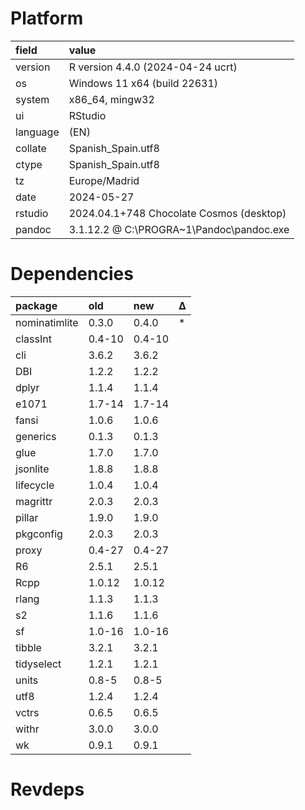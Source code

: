 # Platform

|field    |value                                    |
|:--------|:----------------------------------------|
|version  |R version 4.4.0 (2024-04-24 ucrt)        |
|os       |Windows 11 x64 (build 22631)             |
|system   |x86_64, mingw32                          |
|ui       |RStudio                                  |
|language |(EN)                                     |
|collate  |Spanish_Spain.utf8                       |
|ctype    |Spanish_Spain.utf8                       |
|tz       |Europe/Madrid                            |
|date     |2024-05-27                               |
|rstudio  |2024.04.1+748 Chocolate Cosmos (desktop) |
|pandoc   |3.1.12.2 @ C:\PROGRA~1\Pandoc\pandoc.exe |

# Dependencies

|package       |old    |new    |Δ  |
|:-------------|:------|:------|:--|
|nominatimlite |0.3.0  |0.4.0  |*  |
|classInt      |0.4-10 |0.4-10 |   |
|cli           |3.6.2  |3.6.2  |   |
|DBI           |1.2.2  |1.2.2  |   |
|dplyr         |1.1.4  |1.1.4  |   |
|e1071         |1.7-14 |1.7-14 |   |
|fansi         |1.0.6  |1.0.6  |   |
|generics      |0.1.3  |0.1.3  |   |
|glue          |1.7.0  |1.7.0  |   |
|jsonlite      |1.8.8  |1.8.8  |   |
|lifecycle     |1.0.4  |1.0.4  |   |
|magrittr      |2.0.3  |2.0.3  |   |
|pillar        |1.9.0  |1.9.0  |   |
|pkgconfig     |2.0.3  |2.0.3  |   |
|proxy         |0.4-27 |0.4-27 |   |
|R6            |2.5.1  |2.5.1  |   |
|Rcpp          |1.0.12 |1.0.12 |   |
|rlang         |1.1.3  |1.1.3  |   |
|s2            |1.1.6  |1.1.6  |   |
|sf            |1.0-16 |1.0-16 |   |
|tibble        |3.2.1  |3.2.1  |   |
|tidyselect    |1.2.1  |1.2.1  |   |
|units         |0.8-5  |0.8-5  |   |
|utf8          |1.2.4  |1.2.4  |   |
|vctrs         |0.6.5  |0.6.5  |   |
|withr         |3.0.0  |3.0.0  |   |
|wk            |0.9.1  |0.9.1  |   |

# Revdeps

